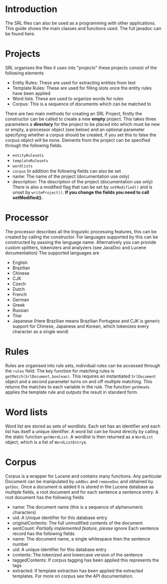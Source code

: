 # Introduction #
The SRL files can also be used as a programming with other applications. This guide shows the main classes and functions used. The full javadoc can be found here.

# Projects #
SRL organises the files it uses into "projects" these projects consist of the following elements
  * Entity Rules: These are used for extracting entities from text
  * Template Rules: These are used for filling slots once the entity rules have been applied
  * Word lists: These are used to organize words for rules
  * Corpus: This is a sequence of documents which can be matched to

There are two main methods for creating an SRL Project, firstly the constructor can be called to create a new **empty** project. This takes three parameters a **directory** for the project to be placed into which must be new or empty, a processor object (see below) and an optional parameter specifying whether a corpus should be created, if you set this to false the corpus object will be none. Elements from the project can be specified through the following fields.
  * `entityRulesets`
  * `templateRulesets`
  * `wordlists`
  * `corpus`
In addition the following fields can also be set
  * name: The name of the project (documentation use only)
  * description: The description of the project (documentation use only)
There is also a modified flag that can be set by `setModified()` and is unset by `writeProject()`. **If you change the fields you need to call setModified()**.

# Processor #
The processor describes all the linguistic processing features, this can be created by calling the constructor. For languages supported by this can be constructed by passing the language name. Alternatively you can provide custom splitters, tokenizers and analyzers (see JavaDoc and Lucene documentation)
The supported languages are
  * English
  * Brazilian
  * Chinese
  * CJK
  * Czech
  * Dutch
  * French
  * German
  * Greek
  * Russian
  * Thai
  * Japanese
(Here Brazilian means Brazilian Portugese and CJK is generic support for Chinese, Japanese and Korean, which tokenizes every character as a single word)

# Rules #
Rules are organised into rule sets, individual rules can be accessed through the `rules` field. The key function for matching rules is `getMatch(SrlDocument,boolean)`. This requires an instantiated `SrlDocument` object and a second parameter turns on and off multiple matching. This returns the matches to each variable in the rule. The function `getHeads` applies the template rule and outputs the result in standard form.

# Word lists #
Word list are stored as sets of wordlists. Each set has an identifier and each list has itself a unique identifier. A word list can be found directly by calling the static function `getWordList`. A wordlist is then returned as a `WordList` object, which is a list of `WordListEntry`s.

# Corpus #
Corpus is a wrapper for Lucene and contains many functions. Any particular Document can be manipulated by `addDoc` and `removeDoc` and obtained by `getDoc`. Once a document is added it is stored in the Lucene database as multiple fields, a root document and for each sentence a sentence entry. A root document has the following fields
  * name: The document name (this is a sequence of alphanumeric characters)
  * uid: A Unique identifier for this database entry
  * originalContents: The full unmodified contents of the document
  * sentCount: _Partially implemented feature, please ignore_
Each sentence record has the following fields
  * name: The document name, a single whitespace then the sentence number
  * uid: A unique identifier for this database entry
  * contents: The tokenized and lowercase version of the sentence
  * taggedContents: If corpus tagging has been applied this represents the tags
  * extracted: If template extraction has been applied the extracted templates.
For more on corpus see the API documentation.
